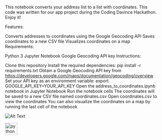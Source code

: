 This notebook converts your address list to a list with coordinates.
This code was written for our app project during the Coding Davince Hackathon. Enjoy it!



Features:

Converts addresses to coordinates using the Google Geocoding API
Saves coordinates to a new CSV file
Visualizes coordinates on a map
Requirements:

Python 3
Jupyter Notebook
Google Geocoding API key
Instructions:

Clone this repository
Install the required dependencies: pip install -r requirements.txt
Obtain a Google Geocoding API key from https://developers.google.com/maps/documentation/geocoding/overview
Set your API key as an environment variable: export GOOGLE_API_KEY=YOUR_API_KEY
Open the address_to_coordinates.ipynb notebook in Jupyter Notebook
Run the notebook cells
The coordinates will be saved to a new CSV file named coordinates.csv
Open coordinates.csv to view the coordinates
You can also visualize the coordinates on a map by running the last cell of the notebook


![Alt Text](https://user-images.githubusercontent.com/25181517/183423507-c056a6f9-1ba8-4312-a350-19bcbc5a8697.png)



<img src="[https://raw.githubusercontent.com/devicons/devicon/master/icons/python/python-original.svg](https://user-images.githubusercontent.com/25181517/183914128-3fc88b4a-4ac1-40e6-9443-9a30182379b7.png)" alt="python" width="40" height="40"/>

